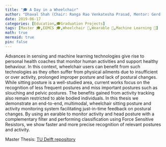 ```yaml
---
title: "🎓 A Day in a Wheelchair"
author: "Dhaval Shah (Chair: Ranga Rao Venkatesha Prasad, Mentor: Gerd Kortuem, **Jacky Bourgeois**)"
date: 2019-06-17
categories: [Education,🎓Graduation Projects]
tags: [Master 🎓,EEMCS 🎓,Wheelchair 🍎,Wearable 📱,Machine Learning 📱]
math: true
mermaid: true
pin: false
---
```


Advances in sensing and machine learning technologies give rise to personal health coaches that monitor human activities and support healthy behaviour. In this context, wheelchair users can benefit from such technologies as they often suffer from physical ailments due to insufficient or over activity, prolonged improper posture and lack of postural changes. While sitting posture is a well-studied area, current works focus on the recognition of less frequent postures and miss important postures such as slouching and pelvic postures. The benefits gained from activity tracking also remain restricted to able bodied individuals. In this thesis we demonstrate an end-to-end, multimodal, wheelchair sitting posture and activity monitoring system facilitating just-in-time feedback on postural changes. By using an earable to monitor activity and head posture with a complementary filter and performing classification using Force Sensitive Resistors, we show faster and more precise recognition of relevant postures and activity.

Master Thesis: [TU Delft repository](https://repository.tudelft.nl/islandora/object/uuid%3Ae6cce86f-73f2-419b-bb88-1b4369f988d7?collection=education)